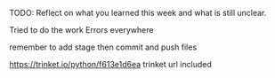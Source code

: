 TODO: Reflect on what you learned this week and what is still unclear.

Tried to do the work
Errors everywhere

remember to add stage then commit and push files

https://trinket.io/python/f613e1d6ea
trinket url included